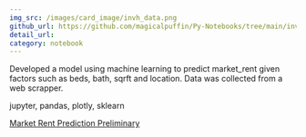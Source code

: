 ```yaml
---
img_src: /images/card_image/invh_data.png
github_url: https://github.com/magicalpuffin/Py-Notebooks/tree/main/invh_house_rental_data
detail_url: 
category: notebook
---
```

Developed a model using machine learning to predict market_rent given factors such as beds, bath, sqrft and location. Data was collected from a web scrapper.

jupyter, pandas, plotly, sklearn

[Market Rent Prediction Preliminary](http://localhost:5173/notebooks/market_rent_prediciton_preliminary.html)